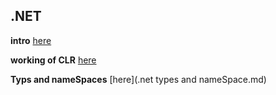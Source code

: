 ## .NET

**intro** [here](intro.md)

**working of CLR** [here](CLRworking.md)

**Typs and nameSpaces** [here](.net types and nameSpace.md)
